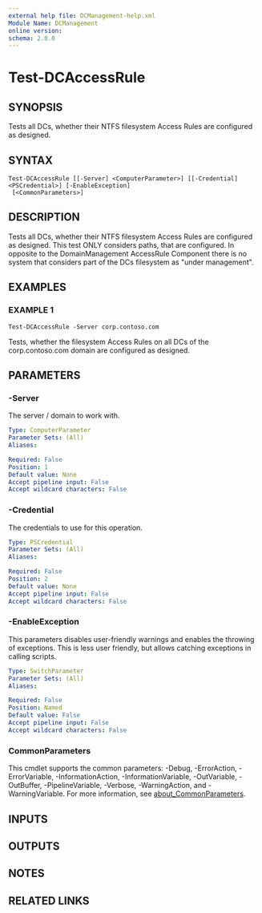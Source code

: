```yaml
---
external help file: DCManagement-help.xml
Module Name: DCManagement
online version:
schema: 2.0.0
---
```


# Test-DCAccessRule

## SYNOPSIS
Tests all DCs, whether their NTFS filesystem Access Rules are configured as designed.

## SYNTAX

```
Test-DCAccessRule [[-Server] <ComputerParameter>] [[-Credential] <PSCredential>] [-EnableException]
 [<CommonParameters>]
```

## DESCRIPTION
Tests all DCs, whether their NTFS filesystem Access Rules are configured as designed.
This test ONLY considers paths, that are configured.
In opposite to the DomainManagement AccessRule Component there is no system that considers part of the DCs filesystem as "under management".

## EXAMPLES

### EXAMPLE 1
```
Test-DCAccessRule -Server corp.contoso.com
```

Tests, whether the filesystem Access Rules on all DCs of the corp.contoso.com domain are configured as designed.

## PARAMETERS

### -Server
The server / domain to work with.

```yaml
Type: ComputerParameter
Parameter Sets: (All)
Aliases:

Required: False
Position: 1
Default value: None
Accept pipeline input: False
Accept wildcard characters: False
```

### -Credential
The credentials to use for this operation.

```yaml
Type: PSCredential
Parameter Sets: (All)
Aliases:

Required: False
Position: 2
Default value: None
Accept pipeline input: False
Accept wildcard characters: False
```

### -EnableException
This parameters disables user-friendly warnings and enables the throwing of exceptions.
This is less user friendly, but allows catching exceptions in calling scripts.

```yaml
Type: SwitchParameter
Parameter Sets: (All)
Aliases:

Required: False
Position: Named
Default value: False
Accept pipeline input: False
Accept wildcard characters: False
```

### CommonParameters
This cmdlet supports the common parameters: -Debug, -ErrorAction, -ErrorVariable, -InformationAction, -InformationVariable, -OutVariable, -OutBuffer, -PipelineVariable, -Verbose, -WarningAction, and -WarningVariable. For more information, see [about_CommonParameters](http://go.microsoft.com/fwlink/?LinkID=113216).

## INPUTS

## OUTPUTS

## NOTES

## RELATED LINKS
